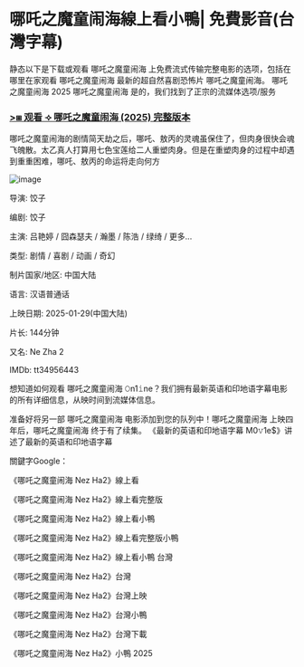 <h1>哪吒之魔童闹海線上看小鴨| 免費影音(台灣字幕)</h1>
静态以下是下载或观看 哪吒之魔童闹海 上免费流式传输完整电影的选项，包括在哪里在家观看 哪吒之魔童闹海 最新的超自然喜剧恐怖片 哪吒之魔童闹海。 哪吒之魔童闹海 2025 哪吒之魔童闹海 是的，我们找到了正宗的流媒体选项/服务

### [>⧆ 观看 ⟢ 哪吒之魔童闹海 (2025) 完整版本](https://t.co/pQIaFiN0Gy)

哪吒之魔童闹海的剧情简天劫之后，哪吒、敖丙的灵魂虽保住了，但肉身很快会魂飞魄散。太乙真人打算用七色宝莲给二人重塑肉身。但是在重塑肉身的过程中却遇到重重困难，哪吒、敖丙的命运将走向何方

![image](https://github.com/user-attachments/assets/c051ffb0-714b-4875-8829-907183265864)

导演: 饺子

编剧: 饺子

主演: 吕艳婷 / 囧森瑟夫 / 瀚墨 / 陈浩 / 绿绮 / 更多...

类型: 剧情 / 喜剧 / 动画 / 奇幻

制片国家/地区: 中国大陆

语言: 汉语普通话

上映日期: 2025-01-29(中国大陆)

片长: 144分钟

又名: Ne Zha 2

IMDb: tt34956443

想知道如何观看 哪吒之魔童闹海 𝙾n1𝚒ne？我们拥有最新英语和印地语字幕电影的所有详细信息，从映时间到流媒体信息。

准备好将另一部 哪吒之魔童闹海 电影添加到您的队列中！哪吒之魔童闹海 上映四年后，哪吒之魔童闹海 终于有了续集。 《最新的英语和印地语字幕 M0𝚟1e$》讲述了最新的英语和印地语字幕

關鍵字Google：

《哪吒之魔童闹海 Nez Ha2》線上看

《哪吒之魔童闹海 Nez Ha2》線上看完整版

《哪吒之魔童闹海 Nez Ha2》線上看小鴨

《哪吒之魔童闹海 Nez Ha2》線上看完整版小鴨

《哪吒之魔童闹海 Nez Ha2》線上看小鴨 台灣

《哪吒之魔童闹海 Nez Ha2》台灣

《哪吒之魔童闹海 Nez Ha2》台灣上映

《哪吒之魔童闹海 Nez Ha2》台灣小鴨

《哪吒之魔童闹海 Nez Ha2》台灣下載

《哪吒之魔童闹海 Nez Ha2》小鴨 2025
